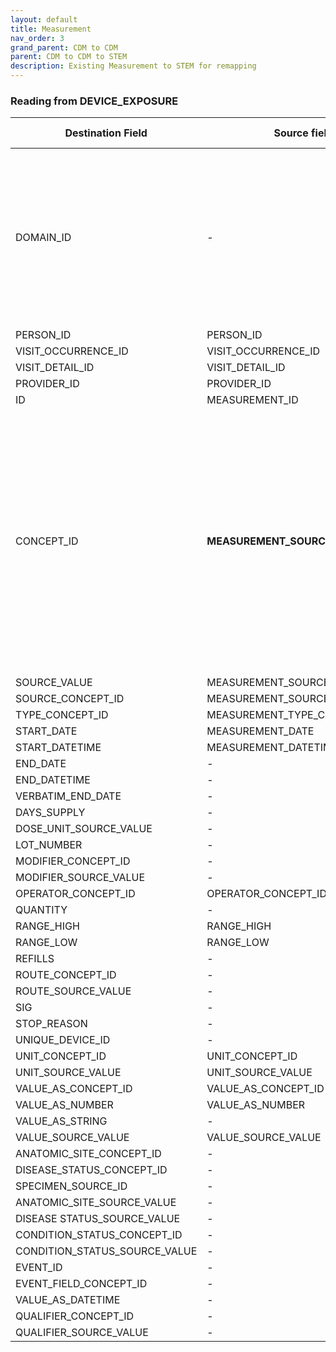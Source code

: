 ```yaml
---
layout: default
title: Measurement
nav_order: 3
grand_parent: CDM to CDM
parent: CDM to CDM to STEM
description: Existing Measurement to STEM for remapping
---
```



### Reading from **DEVICE_EXPOSURE**

| Destination Field | Source field | Logic | Comment field |
| --- | --- | --- | --- |
| DOMAIN_ID | - | - | This should be the domain_id of the standard concept in the CONCEPT_ID field. If a code is mapped to CONCEPT_ID 0, put the domain_id as Observation |
| PERSON_ID | PERSON_ID | - | - |
| VISIT_OCCURRENCE_ID | VISIT_OCCURRENCE_ID  | - | - |
| VISIT_DETAIL_ID | VISIT_DETAIL_ID  | - | - |
| PROVIDER_ID | PROVIDER_ID  | - | -|
| ID | MEASUREMENT_ID |  | - |
| CONCEPT_ID | **MEASUREMENT_SOURCE_CONCEPT_ID** | Use the [Source-to-Standard Query](https://ohdsi.github.io/CommonDataModel/sqlScripts.html).<br><br> Lookup the target concept that the source concept maps to. If there are multiple target concepts, create multiple records.| 	  |
| SOURCE_VALUE | MEASUREMENT_SOURCE_VALUE | - | - |
| SOURCE_CONCEPT_ID | MEASUREMENT_SOURCE_CONCEPT_ID | - | - |
| TYPE_CONCEPT_ID | MEASUREMENT_TYPE_CONCEPT_ID | - | - |
| START_DATE | MEASUREMENT_DATE | - | - |
| START_DATETIME | MEASUREMENT_DATETIME | - | - |
| END_DATE | - | - | - |
| END_DATETIME | - | - | - |
| VERBATIM_END_DATE | - | - | - |
| DAYS_SUPPLY | - | - | - |
| DOSE_UNIT_SOURCE_VALUE | - | - | - |
| LOT_NUMBER | - | - | - |
| MODIFIER_CONCEPT_ID | - | - | - |
| MODIFIER_SOURCE_VALUE | - | - | - |
| OPERATOR_CONCEPT_ID | OPERATOR_CONCEPT_ID | - | - |
| QUANTITY | - | - | - |
| RANGE_HIGH | RANGE_HIGH | - | - |
| RANGE_LOW | RANGE_LOW | - | - |
| REFILLS | - | - | - |
| ROUTE_CONCEPT_ID | - | - | - |
| ROUTE_SOURCE_VALUE | - | - | - |
| SIG | - | - | - |
| STOP_REASON | - | - | - |
| UNIQUE_DEVICE_ID | - | - | - |
| UNIT_CONCEPT_ID | UNIT_CONCEPT_ID | - | - |
| UNIT_SOURCE_VALUE | UNIT_SOURCE_VALUE | - | - |
| VALUE_AS_CONCEPT_ID | VALUE_AS_CONCEPT_ID | - | - |
| VALUE_AS_NUMBER | VALUE_AS_NUMBER | - | - |
| VALUE_AS_STRING | - | - | - |
| VALUE_SOURCE_VALUE | VALUE_SOURCE_VALUE | - | - |
| ANATOMIC_SITE_CONCEPT_ID | - | - | - |
| DISEASE_STATUS_CONCEPT_ID | - | - | - |
| SPECIMEN_SOURCE_ID | - | - | - |
| ANATOMIC_SITE_SOURCE_VALUE | - | - | - |
| DISEASE STATUS_SOURCE_VALUE | - | - | - |
| CONDITION_STATUS_CONCEPT_ID | - | - | - | 
| CONDITION_STATUS_SOURCE_VALUE | - | - | - |
| EVENT_ID | - | - | - |
| EVENT_FIELD_CONCEPT_ID | - | - | - |
| VALUE_AS_DATETIME | - | - | - |
| QUALIFIER_CONCEPT_ID | - | - | - |
| QUALIFIER_SOURCE_VALUE | - | - | - |